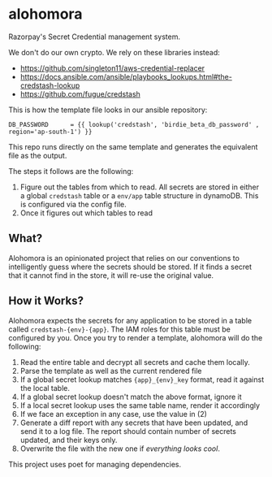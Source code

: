 # alohomora

Razorpay's Secret Credential management system.

We don't do our own crypto. We rely on these libraries instead:

- https://github.com/singleton11/aws-credential-replacer
- https://docs.ansible.com/ansible/playbooks_lookups.html#the-credstash-lookup
- https://github.com/fugue/credstash

This is how the template file looks in our ansible repository:

```j2
DB_PASSWORD      = {{ lookup('credstash', 'birdie_beta_db_password' , region='ap-south-1') }}
```

This repo runs directly on the same template and generates the equivalent file as the output.

The steps it follows are the following:

1. Figure out the tables from which to read. All secrets are stored in either a global `credstash` table or a `env/app` table structure in dynamoDB. This is configured via the config file.
2. Once it figures out which tables to read

## What?

Alohomora is an opinionated project that relies on our conventions to intelligently guess where the secrets should be stored. If it finds a secret that it cannot find in the store, it will re-use the original value.

## How it Works?

Alohomora expects the secrets for any application to be stored in a table called `credstash-{env}-{app}`. The IAM roles for this table must be configured by you. Once you try to render a template, alohomora will do the following:

1. Read the entire table and decrypt all secrets and cache them locally.
2. Parse the template as well as the current rendered file
3. If a global secret lookup matches `{app}_{env}_key` format, read it against the local table.
4. If a global secret lookup doesn't match the above format, ignore it
5. If a local secret lookup uses the same table name, render it accordingly
6. If we face an exception in any case, use the value in (2)
7. Generate a diff report with any secrets that have been updated, and send it to a log file. The report should contain number of secrets updated, and their keys only.
8. Overwrite the file with the new one if _everything looks cool_.

This project uses poet for managing dependencies.
